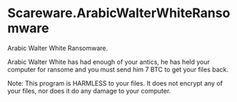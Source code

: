 # Scareware.ArabicWalterWhiteRansomware

Arabic Walter White Ransomware.

Arabic Walter White has had enough of your antics, he has held your computer for ransome and you must send him 7 BTC to get your files back.

Note: This program is HARMLESS to your files. It does not encrypt any of your files, nor does it do any damage to your computer. 
